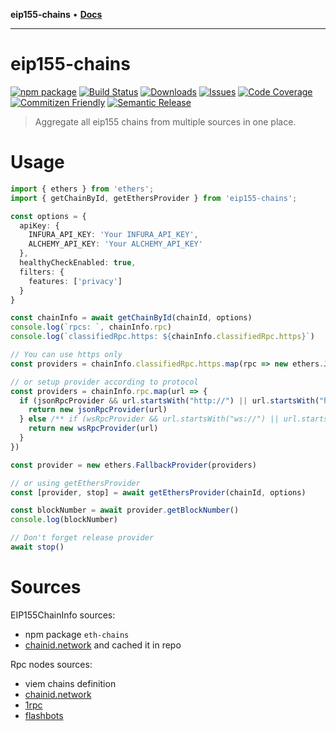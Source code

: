 **eip155-chains** • [**Docs**](globals.md)

***

# eip155-chains

[![npm package][npm-img]][npm-url]
[![Build Status][build-img]][build-url]
[![Downloads][downloads-img]][downloads-url]
[![Issues][issues-img]][issues-url]
[![Code Coverage][codecov-img]][codecov-url]
[![Commitizen Friendly][commitizen-img]][commitizen-url]
[![Semantic Release][semantic-release-img]][semantic-release-url]

> Aggregate all eip155 chains from multiple sources in one place.

# Usage

```Typescript
import { ethers } from 'ethers';
import { getChainById, getEthersProvider } from 'eip155-chains';

const options = {
  apiKey: {
    INFURA_API_KEY: 'Your INFURA_API_KEY',
    ALCHEMY_API_KEY: 'Your ALCHEMY_API_KEY'
  },
  healthyCheckEnabled: true,
  filters: {
    features: ['privacy']
  }
}

const chainInfo = await getChainById(chainId, options)
console.log(`rpcs: `, chainInfo.rpc)
console.log(`classifiedRpc.https: ${chainInfo.classifiedRpc.https}`)

// You can use https only
const providers = chainInfo.classifiedRpc.https.map(rpc => new ethers.JsonRpcProvider(rpc.url))

// or setup provider according to protocol
const providers = chainInfo.rpc.map(url => {
  if (jsonRpcProvider && url.startsWith("http://") || url.startsWith("https://")) {
    return new jsonRpcProvider(url)
  } else /** if (wsRpcProvider && url.startsWith("ws://") || url.startsWith("wss://")) */ {
    return new wsRpcProvider(url)
  }
})

const provider = new ethers.FallbackProvider(providers)

// or using getEthersProvider
const [provider, stop] = await getEthersProvider(chainId, options)

const blockNumber = await provider.getBlockNumber()
console.log(blockNumber)

// Don't forget release provider
await stop()
```

# Sources

EIP155ChainInfo sources:

- npm package `eth-chains`
- [chainid.network](https://chainid.network/chains.json) and cached it in repo

Rpc nodes sources:

- viem chains definition
- [chainid.network](https://chainid.network/chains.json)
- [1rpc](https://www.1rpc.io/)
- [flashbots](https://docs.flashbots.net/flashbots-protect/quick-start)

[build-img]:https://github.com/ryansonshine/typescript-npm-package-template/actions/workflows/release.yml/badge.svg
[build-url]:https://github.com/ryansonshine/typescript-npm-package-template/actions/workflows/release.yml
[downloads-img]:https://img.shields.io/npm/dt/typescript-npm-package-template
[downloads-url]:https://www.npmtrends.com/typescript-npm-package-template
[npm-img]:https://img.shields.io/npm/v/typescript-npm-package-template
[npm-url]:https://www.npmjs.com/package/typescript-npm-package-template
[issues-img]:https://img.shields.io/github/issues/ryansonshine/typescript-npm-package-template
[issues-url]:https://github.com/ryansonshine/typescript-npm-package-template/issues
[codecov-img]:https://codecov.io/gh/ryansonshine/typescript-npm-package-template/branch/main/graph/badge.svg
[codecov-url]:https://codecov.io/gh/ryansonshine/typescript-npm-package-template
[semantic-release-img]:https://img.shields.io/badge/%20%20%F0%9F%93%A6%F0%9F%9A%80-semantic--release-e10079.svg
[semantic-release-url]:https://github.com/semantic-release/semantic-release
[commitizen-img]:https://img.shields.io/badge/commitizen-friendly-brightgreen.svg
[commitizen-url]:http://commitizen.github.io/cz-cli/

